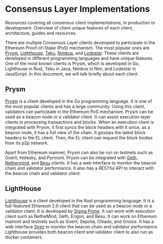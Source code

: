 # Consensus Layer Implementations

Resources covering all consensus client implementations, in production or development. Overview of client unique features of each client, architecture, guides and resources.

There are multiple Consensus Layer clients developed to participate in the Ethereum Proof-of-Stake (PoS) mechanism. The most popular ones are [Prysm](https://prysmaticlabs.com/), [Lighthouse](https://lighthouse-book.sigmaprime.io/), [Teku](https://consensys.io/teku), [Nimbus](https://nimbus.team/index.html), and [Lodestar](https://lodestar.chainsafe.io/). These clients are developed in different programming languages and have unique features. One of the most known clients is Prysm, which is developed in Go, Lighthouse in Rust, Teku in Java, Nimbus in Nim, and Lodestar in JavaScript. In this document, we will talk briefly about each client.

## Prysm

[Prysm](https://docs.prylabs.network/docs/getting-started) is a client developed in the Go programming language. It is one of the most popular clients and has a large community. Using this client, validators can participate in the Ethereum PoS mechanism. Prysm can be used as a beacon node or a validator client. It can assist execution layer clients in processing transactions and blocks. When an execution client is integrated with Prysm, it first syncs the block headers with it since, as a beacon node, it has a full view of the chain. It gossips the latest block headers to the EL client. Then, the EL client can request the block bodies from its p2p network.

Apart from Ethereum mainnet, Prysm can also be run on testnets such as Goerli, Holesky, and Pyrmont. Prysm can be integrated with [Geth](https://geth.ethereum.org/), [Nethermind](https://www.nethermind.io/nethermind-client), and [Besu](https://besu.hyperledger.org/) clients. It has a web interface to monitor the beacon chain and validator performance. It also has a RESTful API to interact with the beacon chain and validator client.

## LightHouse

[Lighthouse](https://lighthouse-book.sigmaprime.io/) is a client developed in the Rust programming language. It is a full-featured Ethereum 2.0 client that can be used as a beacon node or a validator client. It is developed by [Sigma Prime](https://sigmaprime.io/). It can work with execution client such as NetheMind, Geth, Erigon, and Besu. It can work on Ethereum mainnet and testnets such as Goeril, Sepolia, Chiado, and Gnosis. It has a web interface [Siren](https://lighthouse-book.sigmaprime.io/lighthouse-ui.html) to monitor the beacon chain and validator performance. Lighthouse provides both beacon client and validator client to also run as docker containers.

